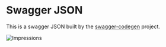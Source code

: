 # Swagger JSON
This is a swagger JSON built by the [swagger-codegen](https://github.com/swagger-api/swagger-codegen) project.

![Impressions](https://azure-sdk-impressions.azurewebsites.net/api/impressions/azure-sdk-for-net%2Fsdk%2Fpostgresql%2FMicrosoft.Azure.Management.PostgreSQL%2Fsrc%2FREADME.png)
